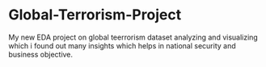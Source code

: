 # Global-Terrorism-Project
My new EDA project on global teerrorism dataset analyzing and visualizing which i found out many insights which helps in national security and business objective. 
